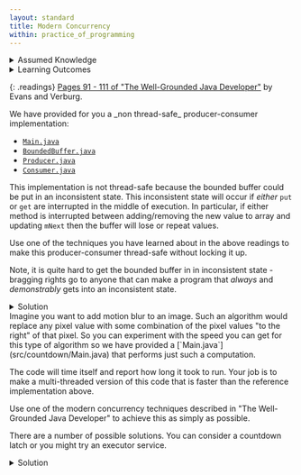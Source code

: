 ```yaml
---
layout: standard
title: Modern Concurrency
within: practice_of_programming
---
```


<details class="prereq" markdown="1"><summary>Assumed Knowledge</summary>

  * <a href="/practice_of_programming/concurrency_concepts.html">Concepts of Concurrency</a>
  * <a href="/practice_of_programming/concurrency_objectlocks.html">Object Locks</a>
</details>

<details class="outcomes" markdown="1"><summary>Learning Outcomes</summary>

  * Use modern concurrency techniques to solve the problems we discovered earlier

</details>


{: .readings}
[Pages 91 - 111 of "The Well-Grounded Java Developer"](https://manning-content.s3.amazonaws.com/download/e/15b9513-9763-41e7-9178-5cded4d02996/TWGJD_sample_ch04.pdf) by Evans and Verburg.

<div class="task" markdown="1">
We have provided for you a _non thread-safe_ producer-consumer implementation:

  * <a href="src/prodcons_advlocks/Main.java">`Main.java`</a>
  * <a href="src/prodcons_advlocks/BoundedBuffer.java">`BoundedBuffer.java`</a>
  * <a href="src/prodcons_advlocks/Producer.java">`Producer.java`</a>
  * <a href="src/prodcons_advlocks/Consumer.java">`Consumer.java`</a>

This implementation is not thread-safe because the bounded buffer could be put in an inconsistent state.  This inconsistent state will occur if _either_ `put` or `get` are interrupted in the middle of execution.  In particular, if either method is interrupted between adding/removing the new value to array and updating `mNext` then the buffer will lose or repeat values.

Use one of the techniques you have learned about in the above readings to make this producer-consumer thread-safe without locking it up.

Note, it is quite hard to get the bounded buffer in in inconsistent state - bragging rights go to anyone that can make a program that _always_ and _demonstrably_ gets into an inconsistent state.
<details markdown="1"><summary>Solution</summary>
stay tuned...
</details>
</div>

<div class="task" markdown="1">
Imagine you want to add motion blur to an image.  Such an algorithm would replace any pixel value with some combination of the pixel values "to the right" of that pixel.  So you can experiment with the speed you can get for this type of algorithm so we have provided a [`Main.java`](src/countdown/Main.java) that performs just such a computation.  

The code will time itself and report how long it took to run. Your job is to make a multi-threaded version of this code that is faster than the reference implementation above.  

Use one of the modern concurrency techniques described in "The Well-Grounded Java Developer" to achieve this as simply as possible.

There are a number of possible solutions.  You can consider a countdown latch or you might try an executor service.
<details markdown="1"><summary>Solution</summary>
stay tuned...
</details>

</div>
